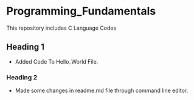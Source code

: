 # Programming_Fundamentals
This repository includes C Language Codes

## Heading 1
* Added Code To Hello_World File.

### Heading 2
* Made some changes in readme.md file through command line editor.

